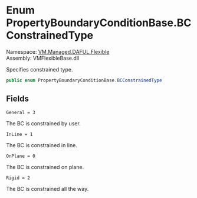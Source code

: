 # Enum PropertyBoundaryConditionBase.BCConstrainedType

Namespace: [VM.Managed.DAFUL.Flexible](VM.Managed.DAFUL.Flexible.md)  
Assembly: VMFlexibleBase.dll  

Specifies constrained type.

```csharp
public enum PropertyBoundaryConditionBase.BCConstrainedType
```

## Fields

`General = 3` 

The BC is constrained by user.



`InLine = 1` 

The BC is constrained in line.



`OnPlane = 0` 

The BC is constrained on plane.



`Rigid = 2` 

The BC is constrained all the way.




